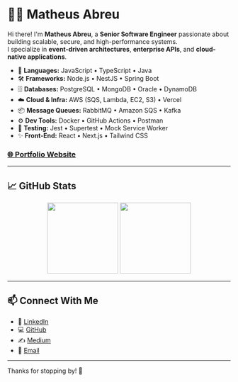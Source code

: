# 👨‍💻 Matheus Abreu

Hi there! I'm **Matheus Abreu**, a **Senior Software Engineer** passionate about building scalable, secure, and high-performance systems.  
I specialize in **event-driven architectures**, **enterprise APIs**, and **cloud-native applications**.

- 🧠 **Languages:** JavaScript • TypeScript • Java  
- 🛠 **Frameworks:** Node.js • NestJS • Spring Boot  
- 🗄️ **Databases:** PostgreSQL • MongoDB • Oracle • DynamoDB
- ☁️ **Cloud & Infra:** AWS (SQS, Lambda, EC2, S3) • Vercel  
- 📦 **Message Queues:** RabbitMQ • Amazon SQS • Kafka
- ⚙️ **Dev Tools:** Docker • GitHub Actions • Postman  
- 🧪 **Testing:** Jest • Supertest • Mock Service Worker  
- ✨ **Front-End:** React • Next.js • Tailwind CSS  

### [🌐 Portfolio Website](https://www.matheusabreu.dev/)

---

## 📈 GitHub Stats

<p align="center">
  <img height="160px" src="https://github-readme-stats.vercel.app/api?username=matheussla&show_icons=true&theme=github_dark&count_private=true" />
  <img height="160px" src="https://github-readme-stats.vercel.app/api/top-langs/?username=matheussla&layout=compact&theme=github_dark" />
</p>

---

## 📫 Connect With Me

- 💼 [LinkedIn](https://www.linkedin.com/in/matheus-abreu-087768182)  
- 💻 [GitHub](https://github.com/matheussla)  
- ✍️ [Medium](https://medium.com/@matheus.la)  
- 📧 [Email](mailto:matheus.la1999@gmail.com)  

---

Thanks for stopping by! 🚀  


